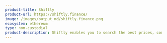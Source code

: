 ```yaml
---
product-title: Shiftly
product-url: https://shiftly.finance/
image: /images/output_md/shiftly.finance.png
ecosystem: ethereum
type: non-custodial
product-description: Shiftly enables you to search the best prices, compare and swap your cryptocurrencies instantly.
---
```

